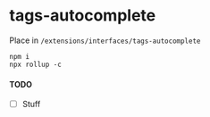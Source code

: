 # tags-autocomplete

Place in `/extensions/interfaces/tags-autocomplete`

```
npm i
npx rollup -c
```

#### TODO

- [ ] Stuff
